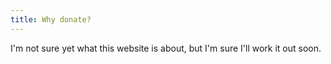 ```yaml
---
title: Why donate?
---
```


I'm not sure yet what this website is about, but I'm sure I'll work it out soon.
